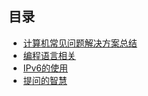 ## 目录
* [计算机常见问题解决方案总结](计算机常见问题.md)
* [编程语言相关](编程语言相关.md)
* [IPv6的使用](IPv6使用教程.md)
* [提问的智慧](提问的智慧.md)

